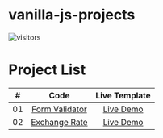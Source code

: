 # vanilla-js-projects

![visitors](https://visitor-badge.glitch.me/badge?page_id=lokeshjawale96.vanilla-js-projects)


# Project List

|  #  |            Code             | Live Template |
| :-: | :----------------------------: | :-------: |
| 01  |     [Form Validator](./Form%20Validator/)      | [Live Demo](https://form-validator-vanilla-js-lj.netlify.app/) |  
| 02  |     [Exchange Rate](./Exchange-Rate/)      | [Live Demo](https://loki-exchange-changer.netlify.app/) |
